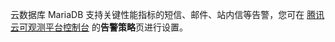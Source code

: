 云数据库 MariaDB 支持关键性能指标的短信、邮件、站内信等告警，您可在 [腾讯云可观测平台控制台](https://console.cloud.tencent.com/monitor/policylist) 的**告警策略**页进行设置。
